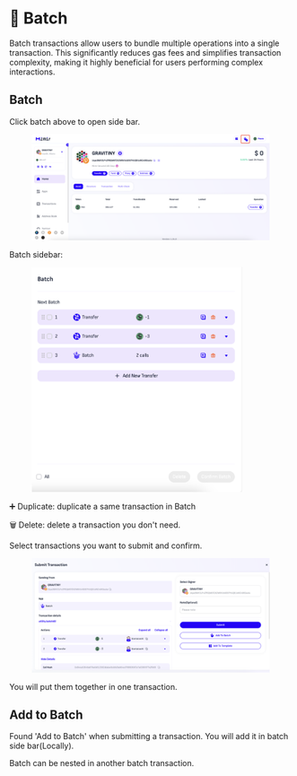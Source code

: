 # 💼 Batch

Batch transactions allow users to bundle multiple operations into a single transaction. This significantly reduces gas fees and simplifies transaction complexity, making it highly beneficial for users performing complex interactions.&#x20;

## Batch

Click batch above to open side bar.

<figure><img src="../.gitbook/assets/image (2).png" alt=""><figcaption></figcaption></figure>

Batch sidebar:

<figure><img src="../.gitbook/assets/image.png" alt="" width="375"><figcaption></figcaption></figure>

➕ Duplicate: duplicate a same transaction in Batch

🗑️ Delete: delete a transaction you don't need.

Select transactions you want to submit and confirm.

<figure><img src="../.gitbook/assets/image (1).png" alt=""><figcaption></figcaption></figure>

You will put them together in one transaction.

## Add to Batch

Found 'Add to Batch' when submitting a transaction. You will add it in batch side bar(Locally).

Batch can be nested in another batch transaction.

